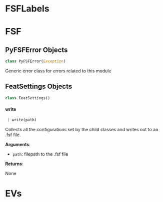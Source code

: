 <a name="FSFLabels"></a>
# FSFLabels

<a name="FSF"></a>
# FSF

<a name="FSF.PyFSFError"></a>
## PyFSFError Objects

```python
class PyFSFError(Exception)
```

Generic error class for errors related to this module

<a name="FSF.FeatSettings"></a>
## FeatSettings Objects

```python
class FeatSettings()
```

<a name="FSF.FeatSettings.write"></a>
#### write

```python
 | write(path)
```

Collects all the configurations set by the child classes and writes out to an .fsf file.

**Arguments**:

- `path`: filepath to the .fsf file

**Returns**:

None

<a name="EVs"></a>
# EVs

